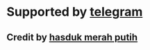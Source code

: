# Supported by [telegram](https://t.hasdukmeraputih.com)
## Credit by [hasduk merah putih](https://www.hasdukmeraputih.com)